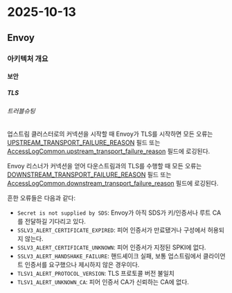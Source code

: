 # 2025-10-13

## Envoy

### 아키텍처 개요

#### 보안

##### TLS

###### 트러블슈팅

업스트림 클러스터로의 커넥션을 시작할 때 Envoy가 TLS를 시작하면 모든 오류는 [UPSTREAM_TRANSPORT_FAILURE_REASON][config-observability-access-logs-access-logging-upstream-transport-failure-reason] 필드 또는 [AccessLogCommon.upstream_transport_failure_reason][api-envoy-data-access-logs-access-log-common-upstream-transport-failure-reason] 필드에 로깅된다.

Envoy 리스너가 커넥션을 얻어 다운스트림과의 TLS를 수행할 때 모든 오류는 [DOWNSTREAM_TRANSPORT_FAILURE_REASON][config-observability-access-logs-access-logging-downstream-transport-failure-reason] 필드 또는 [AccessLogCommon.downstream_transport_failure_reason][api-envoy-data-access-logs-access-log-common-downstream-transport-failure-reason] 필드에 로깅된다.

흔한 오류들은 다음과 같다:

* `Secret is not supplied by SDS`: Envoy가 아직 SDS가 키/인증서나 루트 CA를 전달하길 기다리고 있다.
* `SSLV3_ALERT_CERTIFICATE_EXPIRED`: 피어 인증서가 만료됐거나 구성에서 허용되지 않는다.
* `SSLV3_ALERT_CERTIFICATE_UNKNOWN`: 피어 인증서가 지정된 SPKI에 없다.
* `SSLV3_ALERT_HANDSHAKE_FAILURE`: 핸드셰이크 실패, 보통 업스트림에서 클라이언트 인증서를 요구했으나 제시하지 않은 경우이다.
* `TLSV1_ALERT_PROTOCOL_VERSION`: TLS 프로토콜 버전 불일치
* `TLSV1_ALERT_UNKNOWN_CA`: 피어 인증서 CA가 신뢰하는 CA에 없다.

[config-observability-access-logs-access-logging-upstream-transport-failure-reason]: https://www.envoyproxy.io/docs/envoy/latest/configuration/observability/access_log/usage#config-access-log-format-upstream-transport-failure-reason
[api-envoy-data-access-logs-access-log-common-upstream-transport-failure-reason]: https://www.envoyproxy.io/docs/envoy/latest/api-v3/data/accesslog/v3/accesslog.proto#envoy-v3-api-field-data-accesslog-v3-accesslogcommon-upstream-transport-failure-reason
[config-observability-access-logs-access-logging-downstream-transport-failure-reason]: https://www.envoyproxy.io/docs/envoy/latest/configuration/observability/access_log/usage#config-access-log-format-downstream-transport-failure-reason
[api-envoy-data-access-logs-access-log-common-downstream-transport-failure-reason]: https://www.envoyproxy.io/docs/envoy/latest/api-v3/data/accesslog/v3/accesslog.proto#envoy-v3-api-field-data-accesslog-v3-accesslogcommon-downstream-transport-failure-reason
